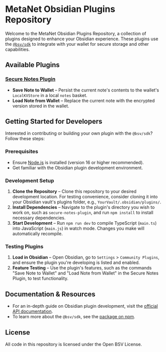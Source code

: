 # MetaNet Obsidian Plugins Repository

Welcome to the MetaNet Obsidian Plugins Repository, a collection of plugins designed to enhance your Obsidian experience. These plugins use the [`@bsv/sdk`](https://www.npmjs.com/package/@bsv/sdk) to integrate with your wallet for secure storage and other capabilities.

## Available Plugins

### [Secure Notes Plugin](./secure-notes-plugin)

- **Save Note to Wallet** – Persist the current note's contents to the wallet's `LocalKVStore` in a local `notes` basket.
- **Load Note from Wallet** – Replace the current note with the encrypted version stored in the wallet.

## Getting Started for Developers

Interested in contributing or building your own plugin with the `@bsv/sdk`? Follow these steps:

### Prerequisites

- Ensure [Node.js](https://nodejs.org/) is installed (version 16 or higher recommended).
- Get familiar with the Obsidian plugin development environment.

### Development Setup

1. **Clone the Repository** – Clone this repository to your desired development location. For testing convenience, consider cloning it into your Obsidian vault's plugins folder, e.g., `YourVault/.obsidian/plugins/`.
2. **Install Dependencies** – Navigate to the plugin's directory you wish to work on, such as `secure-notes-plugin`, and run `npm install` to install necessary dependencies.
3. **Start Development** – Run `npm run dev` to compile TypeScript (`main.ts`) into JavaScript (`main.js`) in watch mode. Changes you make will automatically recompile.

### Testing Plugins

1. **Load in Obsidian** – Open Obsidian, go to `Settings` > `Community Plugins`, and ensure the plugin you're developing is listed and enabled.
2. **Feature Testing** – Use the plugin's features, such as the commands "Save Note to Wallet" and "Load Note from Wallet" in the Secure Notes Plugin, to test functionality.

## Documentation & Resources

- For an in-depth guide on Obsidian plugin development, visit the [official API documentation](https://github.com/obsidianmd/obsidian-api).
- To learn more about the `@bsv/sdk`, see the [package on npm](https://www.npmjs.com/package/@bsv/sdk).

## License

All code in this repository is licensed under the Open BSV License.
